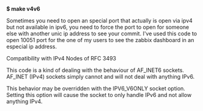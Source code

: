<b>$ make v4v6</b>
<p>Sometimes you need to open an special port that actually is open via ipv4 but not available in ipv6, you need to force the port to open for someone else with another unic ip address to see your commit. I've used this code to open 10051 port for the one of my users to see the zabbix dashboard in an especial ip address. </p>
<div><p>Compatibility with IPv4 Nodes of RFC 3493</p>
<p>This code is a kind of dealing with the behaviour of AF_INET6 sockets. AF_INET (IPv4) sockets simply cannot and will not deal with anything IPv6.</p>
<p>This behavior may be overridden with the IPV6_V6ONLY socket option. Setting this option will cause the socket to only handle IPv6 and not allow anything IPv4.</p></div>
